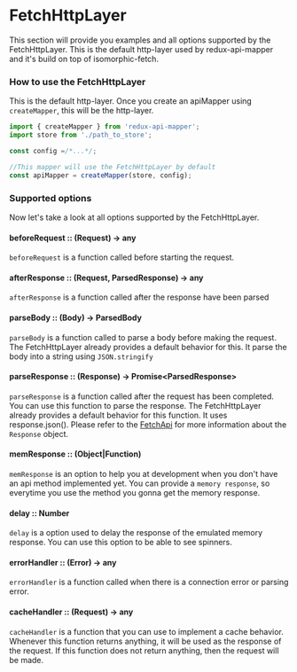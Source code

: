 # FetchHttpLayer

This section will provide you examples and all options supported by the FetchHttpLayer. This is the default http-layer used by redux-api-mapper and it's build on top of isomorphic-fetch.

### How to use the FetchHttpLayer

This is the default http-layer. Once you create an apiMapper using `createMapper`, this will be the http-layer.

```js
import { createMapper } from 'redux-api-mapper';
import store from './path_to_store';

const config =/*...*/;

//This mapper will use the FetchHttpLayer by default
const apiMapper = createMapper(store, config);
```

### Supported options
Now let's take a look at all options supported by the FetchHttpLayer.

#### beforeRequest :: (Request) -> any
`beforeRequest` is a function called before starting the request. 

#### afterResponse :: (Request, ParsedResponse) -> any
`afterResponse` is a function called after the response have been parsed

#### parseBody  :: (Body) -> ParsedBody
`parseBody` is a function called to parse a body before making the request.
The FetchHttpLayer already provides a default behavior for this. It parse the body into a string using `JSON.stringify`

#### parseResponse :: (Response) -> Promise\<ParsedResponse\>
`parseResponse` is a function called after the request has been completed. You can use this function to parse the response. The FetchHttpLayer already provides a default behavior for this function. It uses response.json(). Please refer to the [FetchApi](https://github.com/github/fetch) for more information about the `Response` object.

#### memResponse :: (Object|Function)
`memResponse` is an option to help you at development when you don't have an api method implemented yet. You can provide a `memory response`, so everytime you use the method you gonna get the memory response.

#### delay :: Number
`delay` is a option used to delay the response of the emulated memory response. You can use this option to be able to see spinners.

#### errorHandler :: (Error) -> any
`errorHandler` is a function called when there is a connection error or parsing error.

#### cacheHandler :: (Request) -> any
`cacheHandler` is a function that you can use to implement a cache behavior. Whenever this function returns anything, it will be used as the response of the request. If this function does not return anything, then the request will be made.
